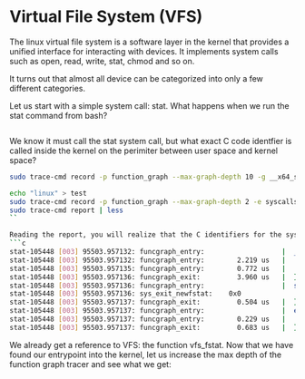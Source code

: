 # Virtual File System (VFS)

The linux virtual file system is a software layer in the kernel that provides a unified interface for interacting with devices. It implements system calls such as open, read, write, stat, chmod and so on.

It turns out that almost all device can be categorized into only a few different categories.  

Let us start with a simple system call: stat. What happens when we run the stat command from bash?
```bash

```


 We know it must call the stat system call, but what exact C code identfier is called inside the kernel on the perimiter between user space and kernel space? 


```bash
sudo trace-cmd record -p function_graph --max-graph-depth 10 -g __x64_sys_newfstat -F stat test.tx
```

```bash
echo "linux" > test
sudo trace-cmd record -p function_graph --max-graph-depth 2 -e syscalls -F stat test
sudo trace-cmd report | less
``

Reading the report, you will realize that the C identifiers for the system calls starts with "\_\_x64\_sys\_". By searching for the regex "\_sys\_.\*stat", we find:
```c
stat-105448 [003] 95503.957132: funcgraph_entry:                   |  __x64_sys_newfstat() {
stat-105448 [003] 95503.957132: funcgraph_entry:        2.219 us   |    vfs_fstat();
stat-105448 [003] 95503.957135: funcgraph_entry:        0.772 us   |    cp_new_stat();
stat-105448 [003] 95503.957136: funcgraph_exit:         3.960 us   |  }
stat-105448 [003] 95503.957136: funcgraph_entry:                   |  syscall_exit_work() {
stat-105448 [003] 95503.957136: sys_exit_newfstat:    0x0
stat-105448 [003] 95503.957137: funcgraph_exit:         0.504 us   |  }
stat-105448 [003] 95503.957137: funcgraph_entry:                   |  exit_to_user_mode_prepare() {
stat-105448 [003] 95503.957137: funcgraph_entry:        0.229 us   |    fpregs_assert_state_consistent();
stat-105448 [003] 95503.957137: funcgraph_exit:         0.683 us   |  }
```

We already get a reference to VFS: the function vfs\_fstat.   Now that we have found our entrypoint into the kernel, let us increase the max depth of the function graph tracer and see what we get:

